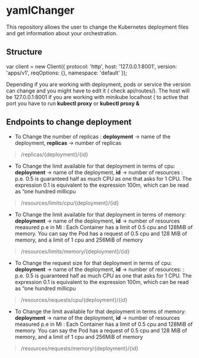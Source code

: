# yamlChanger

This repository allows the user to change the Kubernetes deployment files and get information about your  orchestration.


## Structure

var client = new Client({
	protocol: 'http',
	host: '127.0.0.1:8001',
	version: 'apps/v1',
	reqOptions: {},
	namespace: 'default'
});

Depending if you are working with deployment, pods or service the version can change and you might have to edit it ( check api/routes/).
The host will be 127.0.0.1:8001 if you are working with minikube localhost ( to active that port you have to run **kubectl proxy** or **kubectl proxy &**


## Endpoints to change deployment

- To Change the number of replicas : **deployment** -> name of the deployment, **replicas** -> number of replicas
> /replicas/{deployment}/{id}
- To Change the limit available for that deployment in terms of cpu: **deployment** -> name of the deployment, **id** -> number of resources : p.e. 0.5 is guaranteed half as much CPU as one that asks for 1 CPU. The expression 0.1 is equivalent to the expression 100m, which can be read as “one hundred millicpu
>/resources/limits/cpu/{deployment}/{id}
- To Change the limit available for that deployment in terms of memory: **deployment** -> name of the deployment, **id** -> number of resources measured p.e in Mi : Each Container has a limit of 0.5 cpu and 128MiB of memory. You can say the Pod has a request of 0.5 cpu and 128 MiB of memory, and a limit of 1 cpu and 256MiB of memory
>/resources/limits/memory/{deployment}/{id}
- To Change the request size for that deployment in terms of cpu: **deployment** -> name of the deployment, **id** -> number of resources: : p.e. 0.5 is guaranteed half as much CPU as one that asks for 1 CPU. The expression 0.1 is equivalent to the expression 100m, which can be read as “one hundred millicpu
>/resources/requests/cpu/{deployment}/{id}
- To Change the limit available for that deployment in terms of memory: **deployment** -> name of the deployment, **id** -> number of resources measured p.e in Mi : Each Container has a limit of 0.5 cpu and 128MiB of memory. You can say the Pod has a request of 0.5 cpu and 128 MiB of memory, and a limit of 1 cpu and 256MiB of memory
>/resources/requests/memory/{deployment}/{id}
